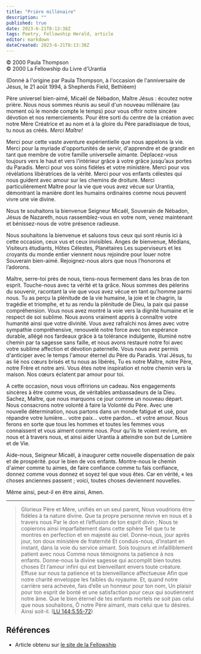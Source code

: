 ```yaml
---
title: "Prière millénaire"
description: ""
published: true
date: 2023-6-21T8:13:38Z
tags: Poetry, Fellowship Herald, article
editor: markdown
dateCreated: 2023-6-21T8:13:38Z
---
```


<p class="v-card v-sheet theme--light grey lighten-3 px-2">© 2000 Paula Thompson<br>© 2000 La Fellowship du Livre d'Urantia</p>


(Donné à l'origine par Paula Thompson, à l'occasion de l'anniversaire de Jésus, le 21 août 1994, à Shepherds Field, Bethléem)


Père universel bien-aimé, Micaël de Nébadon, Maître Jésus : écoutez notre prière.
Nous nous sommes réunis au seuil d'un nouveau millénaire (au moment où le monde
compte le temps) pour vous offrir notre sincère dévotion et nos remerciements.
Pour être sorti du centre de la création avec notre Mère Créatrice
et au nom et à la gloire du Père paradisiaque de tous, tu nous as créés.
_Merci Maître!_

Merci pour cette vaste aventure expérientielle que nous appelons la vie.
Merci pour la myriade d'opportunités de servir, d'apprendre et de grandir
en tant que membre de votre famille universelle aimante.
Déplacez-vous toujours vers le haut et vers l’intérieur grâce à votre grâce jusqu’aux portes du Paradis.
Merci pour vos soins fidèles et votre ministère.
Merci pour vos révélations libératrices de la vérité.
Merci pour vos enfants célestes qui nous guident avec amour sur les chemins de
droiture.
Merci particulièrement Maître pour la vie que vous avez vécue sur Urantia, démontrant
la manière dont les humains ordinaires comme nous peuvent vivre une vie divine.

Nous te souhaitons la bienvenue Seigneur Micaël, Souverain de Nébadon, Jésus de Nazareth, nous
rassemblez-vous en votre nom, venez maintenant et bénissez-nous de votre présence radieuse.

Nous souhaitons la bienvenue et saluons tous ceux qui sont réunis ici à cette occasion,
ceux vus et ceux invisibles.
Anges de bienvenue, Médians, Visiteurs étudiants, Hôtes Célestes, Planétaires
Les superviseurs et les croyants du monde entier viennent nous rejoindre pour louer notre
Souverain bien-aimé. Rejoignez-nous alors que nous l’honorons et l’adorons.

Maître, serre-toi près de nous, tiens-nous fermement dans les bras de ton esprit.
Touche-nous avec ta vérité et ta grâce.
Nous sommes des pèlerins du souvenir, racontant la vie que vous avez vécue en tant qu'homme parmi nous.
Tu as perçu la plénitude de la vie humaine, la joie et le chagrin, la tragédie 
et triomphe, et tu as rendu la plénitude de Dieu, la paix qui passe
compréhension.
Vous nous avez montré la voie vers la dignité humaine et le respect de soi sublime.
Nous avons vraiment appris à connaître votre humanité ainsi que votre divinité.
Vous avez rafraîchi nos âmes avec votre sympathie compréhensive, 
renouvelé notre force avec ton espérance durable, 
allégé nos fardeaux grâce à ta tolérance indulgente, 
illuminé notre chemin par ta sagesse sans faille, 
et nous avons restauré notre foi avec votre sublime affection et dévotion paternelle.
Vous nous avez permis d'anticiper avec le temps l'amour éternel du Père du Paradis.
Vrai Jésus, tu as lié nos cœurs brisés et tu nous as libérés,
Tu es notre Maître, notre Père, notre Frère et notre ami.
Vous êtes notre inspiration et notre chemin vers la maison. Nos cœurs éclatent 
par amour pour toi.

A cette occasion, nous vous offririons un cadeau.
Nos engagements sincères à être comme vous, de véritables ambassadeurs de la
Dieu.
Sachez, Maître, que nous marquons ce jour comme un nouveau départ.
Nous consacrons notre volonté à faire la Volonté du Père.
Avec une nouvelle détermination, nous partons dans un monde fatigué et usé,
pour répandre votre lumière... votre paix... votre pardon... et votre amour.
Nous ferons en sorte que tous les hommes et toutes les femmes vous connaissent et vous aiment comme nous.
Pour qu'ils te voient revivre, en nous et à travers nous,
et ainsi aider Urantia à atteindre son but de Lumière et de Vie.

Aide-nous, Seigneur Micaël, à inaugurer cette nouvelle dispensation de paix et de prospérité.
pour le bien de vos enfants. Montre-nous le chemin d'aimer comme tu aimes, de faire confiance comme tu fais confiance,
donnez comme vous donnez et soyez tel que vous êtes.
Car en vérité, « les choses anciennes passent ; voici, toutes choses deviennent nouvelles.

Même ainsi, peut-il en être ainsi, Amen.

---

> Glorieux Père et Mère, unifiés en un seul parent,
> Nous voudrions être fidèles à ta nature divine.
> Que ta propre personne revive en nous et à travers nous
> Par le don et l’effusion de ton esprit divin ;
> Nous te copierons ainsi imparfaitement dans cette sphère
> Tel que tu te montres en perfection et en majesté au ciel.
> Donne-nous, jour après jour, ton doux ministère de fraternité
> Et conduis-nous, d’instant en instant, dans la voie du service aimant.
> Sois toujours et infailliblement patient avec nous
> Comme nous témoignons ta patience à nos enfants.
> Donne-nous la divine sagesse qui accomplit bien toutes choses
> Et l’amour infini qui est bienveillant envers toute créature.
> Effuse sur nous ta patience et ta bienveillance affectueuse
> Afin que notre charité enveloppe les faibles du royaume.
> Et, quand notre carrière sera achevée, fais d’elle un honneur pour ton nom,
> Un plaisir pour ton esprit de bonté et une satisfaction pour ceux qui soutiennent notre âme.
> Que le bien éternel de tes enfants mortels ne soit pas celui que nous souhaitons, Ô notre Père aimant, mais celui que tu désires.
> Ainsi soit-il. (<a id="a99_18"></a>[LU 144:5.55-72](/fr/The_Urantia_Book/144#p5_55))

## Références

- Article obtenu sur [le site de la Fellowship](https://urantia-book.org/archive/newsletters/herald/)

